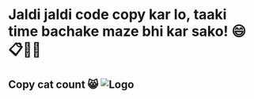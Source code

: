 # Jaldi jaldi code copy kar lo, taaki time bachake maze bhi kar sako! 😄📋🎉🚀

## Copy cat count 😸 ![Logo](https://profile-counter.glitch.me/ankitaniket/count.svg)
